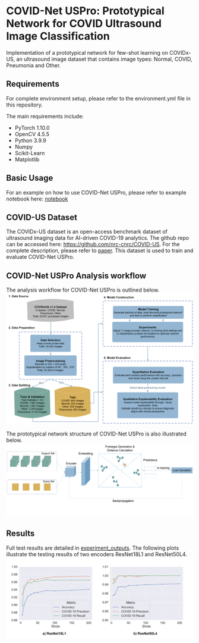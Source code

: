 # COVID-Net USPro: Prototypical Network for COVID Ultrasound Image Classification 

Implementation of a prototypical network for few-shot learning on COVIDx-US, an ultrasound image dataset that contains image types: Normal, COVID, Pneumonia and Other. 

## Requirements 
For complete environment setup, please refer to the environment.yml file in this repository. 

The main requirements include: 
- PyTorch 1.10.0
- OpenCV 4.5.5
- Python 3.9.9
- Numpy
- Scikit-Learn
- Matplotlib

## Basic Usage 
For an example on how to use COVID-Net USPro, please refer to example notebook here: [notebook](./protonet/protonet_example.ipynb)

## COVID-US Dataset 
The COVIDx-US dataset is an open-access benchmark dataset of ultrasound imaging data for AI-driven COVID-19 analytics. The github repo can be accessed here: https://github.com/nrc-cnrc/COVID-US. For the complete description, please refer to [paper](https://pubmed.ncbi.nlm.nih.gov/35866396/). This dataset is used to train and evaluate COVID-Net USPro. 

## COVID-Net USPro Analysis workflow 
The analysis workflow for COVID-Net USPro is outlined below. 
![COVID-Net USPro Analysis workflow](./assets/analysis_overview.png?raw=true "COVID-Net USPro Analysis workflow")

The prototypical network structure of COVID-Net USPro is also illustrated below. 
![COVID-Net USPro](./assets/concept_flow.png?raw=true "COVID-Net USPro Prototypical Architecture")

## Results 
Full test results are detailed in [experiment_outputs](./experiment_outputs/complete_experiment_results.csv). The following plots illustrate the testing results of two encoders ResNet18L1 and ResNet50L4. 
![Performance with shots](./assets/outputs_model1and4_4classes.png?raw=true "Performance results")